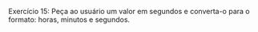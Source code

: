 Exercício 15: Peça ao usuário um valor em segundos e converta-o para o formato: horas, minutos e segundos.